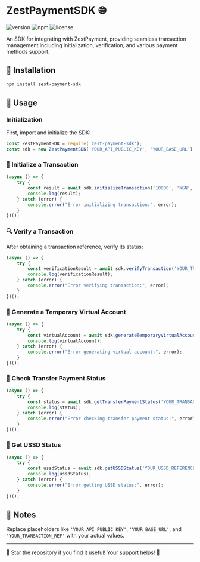 # ZestPaymentSDK 🌐

![version](https://img.shields.io/badge/version-1.0.0-blue) ![npm](https://img.shields.io/badge/npm-%3E%3D5.5.0-orange) ![license](https://img.shields.io/badge/license-MIT-green)

An SDK for integrating with ZestPayment, providing seamless transaction management including initialization, verification, and various payment methods support.

## 🚀 Installation

```bash
npm install zest-payment-sdk
```

## 📖 Usage

### Initialization

First, import and initialize the SDK:

```javascript
const ZestPaymentSDK = require('zest-payment-sdk');
const sdk = new ZestPaymentSDK('YOUR_API_PUBLIC_KEY', 'YOUR_BASE_URL');
```

### 🛒 Initialize a Transaction

```javascript
(async () => {
    try {
        const result = await sdk.initializeTransaction('10000', 'NGN', 'user@example.com');
        console.log(result);
    } catch (error) {
        console.error("Error initializing transaction:", error);
    }
})();
```

### 🔍 Verify a Transaction

After obtaining a transaction reference, verify its status:

```javascript
(async () => {
    try {
        const verificationResult = await sdk.verifyTransaction('YOUR_TRANSACTION_REF');
        console.log(verificationResult);
    } catch (error) {
        console.error("Error verifying transaction:", error);
    }
})();
```

### 🏦 Generate a Temporary Virtual Account

```javascript
(async () => {
    try {
        const virtualAccount = await sdk.generateTemporaryVirtualAccount('YOUR_TRANSACTION_REF');
        console.log(virtualAccount);
    } catch (error) {
        console.error("Error generating virtual account:", error);
    }
})();
```

### 📌 Check Transfer Payment Status

```javascript
(async () => {
    try {
        const status = await sdk.getTransferPaymentStatus('YOUR_TRANSACTION_REF');
        console.log(status);
    } catch (error) {
        console.error("Error checking transfer payment status:", error);
    }
})();
```

### 📱 Get USSD Status

```javascript
(async () => {
    try {
        const ussdStatus = await sdk.getUSSDStatus('YOUR_USSD_REFERENCE');
        console.log(ussdStatus);
    } catch (error) {
        console.error("Error getting USSD status:", error);
    }
})();
```

## 📝 Notes

Replace placeholders like `'YOUR_API_PUBLIC_KEY'`, `'YOUR_BASE_URL'`, and `'YOUR_TRANSACTION_REF'` with your actual values.

---

🌟 Star the repository if you find it useful! Your support helps! 🌟
